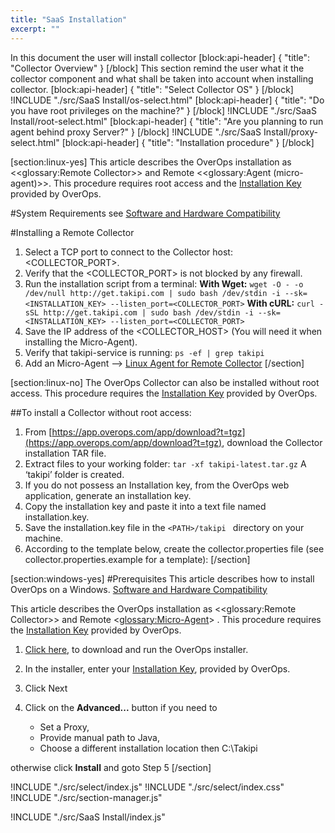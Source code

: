 ```yaml
---
title: "SaaS Installation"
excerpt: ""
---
```

In this document the user will install collector
[block:api-header]
{
  "title": "Collector Overview"
}
[/block]
This section remind the user what it the collector component and what shall be taken into account when installing collector.
[block:api-header]
{
  "title": "Select Collector OS"
}
[/block]
!INCLUDE "./src/SaaS Install/os-select.html"
[block:api-header]
{
  "title": "Do you have root privileges on the machine?"
}
[/block]
!INCLUDE "./src/SaaS Install/root-select.html"
[block:api-header]
{
  "title": "Are you planning to run agent behind proxy Server?"
}
[/block]
!INCLUDE "./src/SaaS Install/proxy-select.html"
[block:api-header]
{
  "title": "Installation procedure"
}
[/block]

[section:linux-yes]
This article describes the OverOps installation as <<glossary:Remote Collector>>  and Remote <<glossary:Agent (micro-agent)>>. This procedure requires root access and the [Installation Key](doc:generating-installation-keys)  provided by OverOps.

#System Requirements
see [Software and Hardware Compatibility](doc:compatibility#section-collector-system-requirements) 


#Installing a Remote Collector

1. Select a TCP port to connect to the Collector host: <COLLECTOR_PORT>. 
2. Verify that the <COLLECTOR_PORT> is not blocked by any firewall.
3. Run the installation script from a terminal:
**With Wget:**
```wget -O - -o /dev/null http://get.takipi.com | sudo bash /dev/stdin -i --sk=<INSTALLATION_KEY> --listen_port=<COLLECTOR_PORT>```
**With cURL:**
```curl -sSL http://get.takipi.com | sudo bash /dev/stdin -i --sk=<INSTALLATION_KEY> --listen_port=<COLLECTOR_PORT>```
4. Save the IP address of the <COLLECTOR_HOST> (You will need it when installing the Micro-Agent).
5. Verify that takipi-service is running:
```ps -ef | grep takipi```
6. Add an Micro-Agent --> [Linux Agent for Remote Collector](doc:linux-rootless-agent-installation) 
[/section]

[section:linux-no]
The OverOps Collector can also be installed without root access. This procedure requires the [Installation Key](https://doc.overops.com/docs/generating-installation-keys) provided by OverOps.

##To install a Collector without root access:

1. From [https://app.overops.com/app/download?t=tgz](https://app.overops.com/app/download?t=tgz), download the Collector installation TAR file.
2. Extract files to your working folder:
```tar -xf takipi-latest.tar.gz```
A ‘takipi’ folder is created.
3. If you do not possess an Installation key, from the OverOps web application, generate an installation key. 
4. Copy the installation key and paste it into a text file named installation.key.
5. Save the installation.key file in the ```<PATH>/takipi ``` directory on your machine.
6. According to the template below, create the collector.properties file (see collector.properties.example for a template):
[/section]

[section:windows-yes]
#Prerequisites
This article describes how to install OverOps on a Windows.
[Software and Hardware Compatibility](doc:compatibility) 

This article describes the OverOps installation as <<glossary:Remote Collector>>   and Remote <<glossary:Micro-Agent>> . This procedure requires the [Installation Key](doc:generating-installation-keys)  provided by OverOps.

1. [Click here](https://app.overops.com/app/download?t=exe), to download and run the OverOps installer.

2. In the installer, enter your [Installation Key](doc:generating-installation-keys), provided by OverOps. 

3. Click Next
4. Click on the **Advanced...** button if you need to
     * Set a Proxy,
     * Provide manual path to Java,
     * Choose a different installation location then C:\Takipi

otherwise click **Install** and goto Step 5
[/section]

!INCLUDE "./src/select/index.js"
!INCLUDE "./src/select/index.css"
!INCLUDE "./src/section-manager.js"

!INCLUDE "./src/SaaS Install/index.js"

